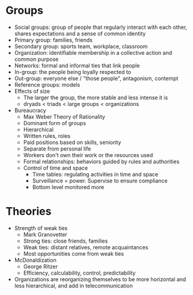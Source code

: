 # Groups
- Social groups: group of people that regularly interact with each other, shares expectations and a sense of common identity
- Primary group: families, friends
- Secondary group: sports team, workplace, classroom
- Organization: identifiable membership in a collective action and common purpose
- Networks: formal and informal ties that link people
- In-group: the people being loyally respected to
- Out-group: everyone else / "those people", antagonism, contempt
- Reference groups: models
- Effects of size
  - The larger the group, the more stable and less intense it is
  - dryads < triads < large groups < organizations
- Bureaucracy
  - Max Weber Theory of Rationality 
  - Dominant form of groups
  - Hierarchical
  - Written rules, roles
  - Paid positions based on skills, seniority
  - Separate from personal life
  - Workers don't own their work or the resources used
  - Formal relationships: behaviors guided by rules and authorities
  - Control of time and space
    - Time tables: regulating activities in time and space
    - Surveillance = power.  Supervise to ensure compliance
    - Bottom level monitored more

# Theories
- Strength of weak ties
  - Mark Granovetter
  - Strong ties: close friends, families
  - Weak ties: distant relatives, remote acquaintances
  - Most opportunities come from weak ties
- McDonaldization
  - George Ritzer
  - Efficiency, calculability, control, predictability
- Organizations are reorganizing themselves to be more horizontal and less hierarchical, and add in telecommunication